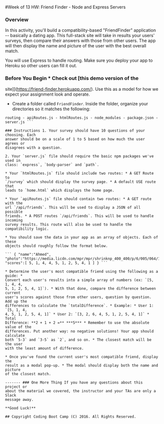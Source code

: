  #Week of 13 HW: Friend Finder - Node and Express Servers

 ### Overview

 In this activity, you'll build a compatibility-based "FriendFinder" application
 -- basically a dating app. This full-stack site will take in results your
 users' surveys, then compare their answers with those from other users. The app
 will then display the name and picture of the user with the best overall match.

 You will use Express to handle routing. Make sure you deploy your app to Heroku
 so other users can fill it out.

 ### Before You Begin * Check out [this demo version of the
 site]](https://friend-finder.herokuapp.com/). Use this as a model for how we
 expect your assignment look and operate.

 * Create a folder called `FriendFinder`. Inside the folder, organize your
 directories so it matches the following:

 ``` FriendFinder - app - data - friends.js - public - home.html - survey.html -
 routing - apiRoutes.js - htmlRoutes.js - node_modules - package.json -
 server.js ```

 ### Instructions 1. Your survey should have 10 questions of your choosing. Each
 answer should be on a scale of 1 to 5 based on how much the user agrees or
 disagrees with a question.

 2. Your `server.js` file should require the basic npm packages we've used in
 class: `express`, `body-parser` and `path`.

 * Your `htmlRoutes.js` file should include two routes: * A GET Route to
 `/survey` which should display the survey page. * A default USE route that
 leads to `home.html` which displays the home page.

 * Your `apiRoutes.js` file should contain two routes: * A GET route with the
 url `/api/friends`. This will be used to display a JSON of all possible
 friends. * A POST routes `/api/friends`. This will be used to handle incoming
 survey results. This route will also be used to handle the compatibility logic.

 * You should save the data in your app as an array of objects. Each of these
 objects should roughly follow the format below.

 ``` { "name":"Ahmed",
 "photo":"https://media.licdn.com/mpr/mpr/shrinknp_400_400/p/6/005/064/1bd/3435aa3.jpg",
 "scores":[ 5, 1, 4, 4, 5, 1, 2, 5, 4, 1 ] } ```

 * Determine the user's most compatible friend using the following as a guide: *
 Convert each user's results into a simple array of numbers (ex: `[5, 1, 4, 4,
 5, 1, 2, 5, 4, 1]`). * With that done, compare the difference between current
 user's scores against those from other users, question by question. Add up the
 differences to calculate the `totalDifference`. * Example: * User 1: `[5, 1, 4,
 4, 5, 1, 2, 5, 4, 1]` * User 2: `[3, 2, 6, 4, 5, 1, 2, 5, 4, 1]` * Total
 Difference: **2 + 1 + 2 =** ***5*** * Remember to use the absolute value of the
 differences. Put another way: no negative solutions! Your app should calculate
 both `5-3` and `3-5` as `2`, and so on. * The closest match will be the user
 with the least amount of difference.

 * Once you've found the current user's most compatible friend, display the
 result as a modal pop-up. * The modal should display both the name and picture
 of the closest match.

 ------- ### One More Thing If you have any questions about this project or
 about the material we covered, the instructor and your TAs are only a Slack
 message away.

 **Good Luck!**

 ## Copyright Coding Boot Camp (C) 2016. All Rights Reserved.